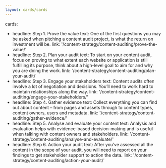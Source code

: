 ```yaml
---
layout: cards/cards
---
```

cards:
  - headline: Step 1. Prove the value
    text: One of the first questions you may be asked when pitching a content audit project, is what the return on investment will be.
    link: '/content-strategy/content-auditing/prove-the-value/'
  - headline: Step 2. Plan your audit
    text: To start on your content audit, focus on proving to what extent each website or application is still fulfilling its purpose, think about a high-level goal to aim for and why you are doing the work.
    link: '/content-strategy/content-auditing/plan-your-audit/'
  - headline: Step 3. Engage your stakeholders
    text: Content audits often involve a lot of negotiation and decisions. You’ll need to work hard to maintain  relationships along the way.
    link: '/content-strategy/content-auditing/engage-your-stakeholders/'
  - headline: Step 4. Gather evidence
    text: Collect everything you can find out about content – from pages and assets through to content types, content owners, users and metadata.
    link: '/content-strategy/content-auditing/gather-evidence/'
  - headline: Step 5. Analyse and evaluate your content
    text: Analysis and evaluation helps with evidence-based decision-making and is useful when talking with content owners and stakeholders.
    link: '/content-strategy/content-auditing/analyse-and-evaluate/'
  - headline: Step 6. Action your audit
    text: After you’ve assessed all the content in the scope of your audit, you will need to report on your findings to get stakeholder support to action the data.
    link: '/content-strategy/content-auditing/action-your-audit/'
